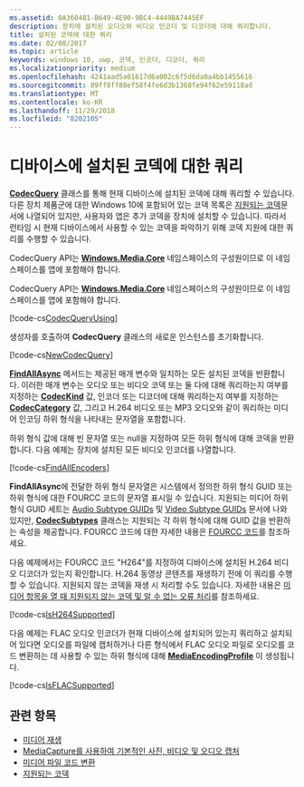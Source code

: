 ```yaml
---
ms.assetid: 0A360481-B649-4E90-9BC4-4449BA7445EF
description: 장치에 설치된 오디오와 비디오 인코더 및 디코더에 대해 쿼리합니다.
title: 설치된 코덱에 대한 쿼리
ms.date: 02/08/2017
ms.topic: article
keywords: windows 10, uwp, 코덱, 인코더, 디코더, 쿼리
ms.localizationpriority: medium
ms.openlocfilehash: 4241aad5a01617d6a002c6f5d6da0a4bb1455616
ms.sourcegitcommit: 89ff8ff88ef58f4fe6d3b1368fe94f62e59118ad
ms.translationtype: MT
ms.contentlocale: ko-KR
ms.lasthandoff: 11/29/2018
ms.locfileid: "8202105"
---
```

# <a name="query-for-codecs-installed-on-a-device"></a>디바이스에 설치된 코덱에 대한 쿼리
**[CodecQuery](https://docs.microsoft.com/uwp/api/windows.media.core.codecquery)** 클래스를 통해 현재 디바이스에 설치된 코덱에 대해 쿼리할 수 있습니다. 다른 장치 제품군에 대한 Windows 10에 포함되어 있는 코덱 목록은 [지원되는 코덱](supported-codecs.md)문서에 나열되어 있지만, 사용자와 앱은 추가 코덱을 장치에 설치할 수 있습니다. 따라서 런타임 시 현재 디바이스에서 사용할 수 있는 코덱을 파악하기 위해 코덱 지원에 대한 쿼리를 수행할 수 있습니다.

CodecQuery API는 **[Windows.Media.Core](https://docs.microsoft.com/uwp/api/windows.media.core)** 네임스페이스의 구성원이므로 이 네임스페이스를 앱에 포함해야 합니다.

CodecQuery API는 **[Windows.Media.Core](https://docs.microsoft.com/uwp/api/windows.media.core)** 네임스페이스의 구성원이므로 이 네임스페이스를 앱에 포함해야 합니다.

[!code-cs[CodecQueryUsing](./code/TranscodeWin10/cs/MainPage.xaml.cs#SnippetCodecQueryUsing)]

생성자를 호출하여 **CodecQuery** 클래스의 새로운 인스턴스를 초기화합니다.

[!code-cs[NewCodecQuery](./code/TranscodeWin10/cs/MainPage.xaml.cs#SnippetNewCodecQuery)]

**[FindAllAsync](https://docs.microsoft.com/uwp/api/windows.media.core.codecquery.findallasync)** 메서드는 제공된 매개 변수와 일치하는 모든 설치된 코덱을 반환합니다. 이러한 매개 변수는 오디오 또는 비디오 코덱 또는 둘 다에 대해 쿼리하는지 여부를 지정하는 **[CodecKind](https://docs.microsoft.com/uwp/api/windows.media.core.codeckind)** 값, 인코더 또는 디코더에 대해 쿼리하는지 여부를 지정하는 **[CodecCategory](https://docs.microsoft.com/uwp/api/windows.media.core.codeccategory)** 값, 그리고 H.264 비디오 또는 MP3 오디오와 같이 쿼리하는 미디어 인코딩 하위 형식을 나타내는 문자열을 포함합니다.

하위 형식 값에 대해 빈 문자열 또는 null을 지정하여 모든 하위 형식에 대해 코덱을 반환합니다. 다음 예제는 장치에 설치된 모든 비디오 인코더를 나열합니다.

[!code-cs[FindAllEncoders](./code/TranscodeWin10/cs/MainPage.xaml.cs#SnippetFindAllEncoders)]

**FindAllAsync**에 전달한 하위 형식 문자열은 시스템에서 정의한 하위 형식 GUID 또는 하위 형식에 대한 FOURCC 코드의 문자열 표시일 수 있습니다. 지원되는 미디어 하위 형식 GUID 세트는 [Audio Subtype GUIDs](https://msdn.microsoft.com/library/windows/desktop/aa372553(v=vs.85).aspx) 및 [Video Subtype GUIDs](https://msdn.microsoft.com/library/windows/desktop/aa370819(v=vs.85).aspx) 문서에 나와 있지만, **[CodecSubtypes](https://docs.microsoft.com/uwp/api/windows.media.core.codecsubtypes)** 클래스는 지원되는 각 하위 형식에 대해 GUID 값을 반환하는 속성을 제공합니다. FOURCC 코드에 대한 자세한 내용은 [FOURCC 코드](https://msdn.microsoft.com/library/windows/desktop/dd375802(v=vs.85).aspx)를 참조하세요. 

다음 예제에서는 FOURCC 코드 "H264"를 지정하여 디바이스에 설치된 H.264 비디오 디코더가 있는지 확인합니다. H.264 동영상 콘텐츠를 재생하기 전에 이 쿼리를 수행할 수 있습니다. 지원되지 않는 코덱을 재생 시 처리할 수도 있습니다. 자세한 내용은 [미디어 항목을 열 때 지원되지 않는 코덱 및 알 수 없는 오류 처리](https://docs.microsoft.com/windows/uwp/audio-video-camera/media-playback-with-mediasource#handle-unsupported-codecs-and-unknown-errors-when-opening-media-items)를 참조하세요.

[!code-cs[IsH264Supported](./code/TranscodeWin10/cs/MainPage.xaml.cs#SnippetIsH264Supported)]

다음 예제는 FLAC 오디오 인코더가 현재 디바이스에 설치되어 있는지 쿼리하고 설치되어 있다면 오디오를 파일에 캡처하거나 다른 형식에서 FLAC 오디오 파일로 오디오를 코드 변환하는 데 사용할 수 있는 하위 형식에 대해 **[MediaEncodingProfile](https://docs.microsoft.com/uwp/api/Windows.Media.MediaProperties.MediaEncodingProfile)** 이 생성됩니다.

[!code-cs[IsFLACSupported](./code/TranscodeWin10/cs/MainPage.xaml.cs#SnippetIsFLACSupported)]

## <a name="related-topics"></a>관련 항목

* [미디어 재생](media-playback.md)
* [MediaCapture를 사용하여 기본적인 사진, 비디오 및 오디오 캡처](basic-photo-video-and-audio-capture-with-MediaCapture.md)
* [미디어 파일 코드 변환](transcode-media-files.md)
* [지원되는 코덱](supported-codecs.md)
 

 




